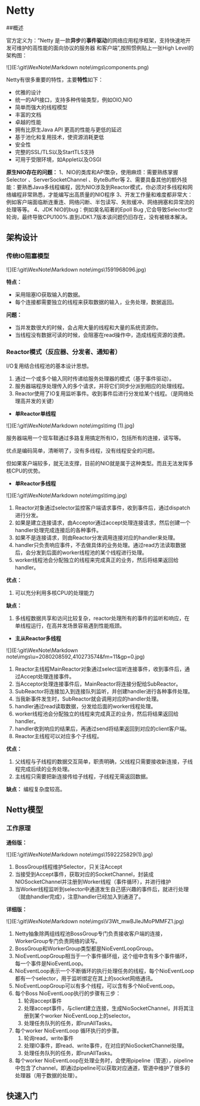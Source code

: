 # Netty

##概述

官方定义为：”Netty 是一款**异步**的**事件驱动**的网络应用程序框架，支持快速地开发可维护的高性能的面向协议的服务器
和客户端”,按照惯例贴上一张High Level的架构图：

![](E:\git\WexNote\Markdown note\imgs\components.png)

Netty有很多重要的特性，主要**特性**如下：
- 优雅的设计
- 统一的API接口，支持多种传输类型，例如OIO,NIO
- 简单而强大的线程模型
- 丰富的文档
- 卓越的性能
- 拥有比原生Java API 更高的性能与更低的延迟
- 基于池化和复用技术，使资源消耗更低
- 安全性
- 完整的SSL/TLS以及StartTLS支持
- 可用于受限环境，如Applet以及OSGI



**原生NIO存在的问题：**
1、NIO的类库和API繁杂，使用麻烦：需要熟练掌握Selector 、ServerSocketChannel 、ByteBuffer等
2、需要具备其他的额外技能：要熟悉Java多线程编程，因为NIO涉及到Reactor模式，你必须对多线程和网络编程非常熟悉，才能编写出高质量的NIO程序
3、开发工作量和难度都非常大：例如客户端面临断连重连、网络闪断、半包读写、失败缓冲、网络拥塞和异常流的处理等等。
4、JDK NIO的bug：例如臭名昭著的Epoll Bug ,它会导致Selector空轮询，最终导致CPU100%.直到JDK1.7版本该问题仍旧存在，没有被根本解决。

## 架构设计

### 传统IO阻塞模型

![](E:\git\WexNote\Markdown note\imgs\1591968096.jpg)



**特点：**

- 采用阻塞IO获取输入的数据。
- 每个连接都需要独立的线程来获取数据的输入，业务处理，数据返回。



**问题：**

- 当并发数很大的时候，会占用大量的线程和大量的系统资源你。
- 当线程没有数据可读的时候，会阻塞在read操作中，造成线程资源的浪费。



### Reactor模式（反应器、分发者、通知者）

I/O复用结合线程池的基本设计思想。

1. 通过一个或多个输入同时传递给服务处理器的模式（基于事件驱动）。
2. 服务器端程序处理传入的多个请求，并将它们同步分派到相应的处理线程。
3. Reactor使用了IO复用监听事件。收到事件后进行分发给某个线程。（是网络处理高并发的关键）



- **单Reactor单线程**

![](E:\git\WexNote\Markdown note\imgs\timg (1).jpg)

服务器端用一个现车鞥通过多路复用搞定所有IO，包括所有的连接，读写等。

优点是编码简单，清晰明了，没有多线程，没有线程安全的问题。

但如果客户端较多，就无法支撑，目前的NIO就是属于这种类型。而且无法发挥多核CPU的优势。



- **单Reactor多线程**

![](E:\git\WexNote\Markdown note\imgs\timg.jpg)

1. Reactor对象通过selector监控客户端请求事件，收到事件后，通过dispatch进行分发。
2. 如果是建立连接请求，由Acceptor通过accept处理连接请求，然后创建一个handler处理完成连接后的各种事件。
3. 如果不是连接请求，则由Reactor分发调用连接对应的handler来处理。
4. handler只负责响应事件，不去做具体的业务处理。通过read方法读取数据后，会分发到后面的worker线程池的某个线程进行处理。
5. worker线程池会分配独立的线程来完成真正的业务，然后将结果返回给handler。



**优点：**

1. 可以充分利用多核CPU的处理能力

**缺点：**

1. 多线程数据共享和访问比较复杂，reactor处理所有的事件的监听和响应，在单线程运行，在高并发场景容易遇到性能瓶颈。



- **主从Reactor多线程**

![](E:\git\WexNote\Markdown note\imgs\u=2080208592,410273574&fm=11&gp=0.jpg)

1. Reactor主线程MainReactor对象通过select监听连接事件，收到事件后，通过Accept处理连接事件。
2. 当Acceptor处理连接事件后，MainReactor将连接分配给SubReactor。
3. SubReactor将连接加入到连接队列监听，并创建handler进行各种事件处理。
4. 当我新事件发生时，SubReactor就会调用对应的handler处理。
5. handler通过read读取数据，分发给后面的worker线程处理。
6. worker线程池会分配独立的线程来完成真正的业务，然后将结果返回给handler。
7. handler收到响应的结果后，再通过send将结果返回到对应的client客户端。
8. Reactor主线程可以对应多个子线程。



**优点：**

1. 父线程与子线程的数据交互简单，职责明确，父线程只需要接收新连接，子线程完成后续的业务处理。
2. 主线程只需要把新连接传给子线程，子线程无需返回数据。

**缺点：** 编程复杂度较高。



## Netty模型

### 工作原理

**通俗版：**

![](E:\git\WexNote\Markdown note\imgs\1592225829(1).jpg)



1. BossGroup线程维护Selector，只关注Accept
2. 当接受到Accept事件，获取对应的SocketChannel，封装成NIOSocketChannel并注册到Worker线程（事件循环），并进行维护
3. 当Worker线程监听到selector中通道发生自己感兴趣的事件后，就进行处理（就由handler完成），注意handler已经加入到通道了。



**详细版：**

![](E:\git\WexNote\Markdown note\imgs\V3Wt_mwBJleJMoPMMFZ1.jpg)

1. Netty抽象除两组线程池BossGroup专门负责接收客户端的连接，WorkerGroup专门负责网络的读写。
2. BossGroup和WorkerGroup类型都是NioEventLoopGroup。
3. NioEventLoopGroup相当于一个事件循环组，这个组中含有多个事件循环，每一个事件是NioEventLoop。
4. NioEventLoop表示一个不断循环的执行处理任务的线程，每个NioEventLoop都有一个selector，用于监听绑定在其上的socket网络通讯。
5. NioEventLoopGroup可以有多个线程，可以含有多个NioEventLoop。
6. 每个Boss NioEventLoop执行的步骤有三步：
   1. 轮询accept事件
   2. 处理accept事件，与client建立连接，生成NioSocketChannel，并将其注册到某个worker NioEventLoop上的selector。
   3. 处理任务队列的任务，即runAllTasks。
7. 每个worker NioEventLoop 循环执行的步骤。
   1. 轮询read，write事件
   2. 处理IO事件，即read、write事件，在对应的NioSocketChannel处理。
   3. 处理任务队列的任务，即runAllTasks。
8. 每个worker NioEventLoop在处理业务时，会使用pipeline（管道），pipeline中包含了channel，即通过pipeline可以获取对应通道，管道中维护了很多的处理器（用于数据的处理）。



## 快速入门



